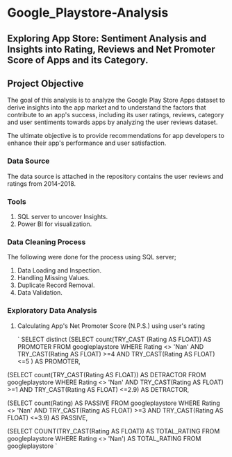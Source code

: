 # Google_Playstore-Analysis
## Exploring App Store: Sentiment Analysis and Insights into Rating, Reviews and Net Promoter Score of Apps and its Category.
## Project Objective
The goal of this analysis is  to analyze the Google Play Store Apps dataset to derive insights into the app market and  to understand the factors that contribute to an app's success, including its user ratings, reviews, category and user sentiments towards apps by analyzing the user reviews dataset.  

The ultimate objective is to provide recommendations for app developers to enhance their app's performance and user satisfaction.

### Data Source 
The data source is attached in the repository contains the user reviews and ratings from 2014-2018.

### Tools
1. SQL server to uncover Insights.
2. Power BI for visualization.

### Data Cleaning Process
The following were done for the process using SQL server;

1. Data Loading and Inspection.
2. Handling Missing Values.
3. Duplicate Record Removal.
4. Data Validation.

### Exploratory Data Analysis
1. Calculating App's Net Promoter Score (N.P.S.) using user's rating
   
   ` SELECT distinct
(SELECT count(TRY_CAST (Rating AS FLOAT)) AS PROMOTER
FROM googleplaystore 
WHERE Rating <> 'Nan' AND TRY_CAST(Rating AS FLOAT) >=4 AND TRY_CAST(Rating AS FLOAT) <=5 ) AS PROMOTER,

(SELECT count(TRY_CAST(Rating AS FLOAT)) AS DETRACTOR
FROM googleplaystore 
WHERE Rating <> 'Nan' AND TRY_CAST(Rating AS FLOAT) >=1 AND TRY_CAST(Rating AS FLOAT) <=2.9) AS DETRACTOR,

(SELECT count(Rating) AS PASSIVE
FROM googleplaystore 
WHERE Rating <> 'Nan' AND TRY_CAST(Rating AS FLOAT) >=3 AND TRY_CAST(Rating AS FLOAT) <=3.9) AS PASSIVE,

(SELECT COUNT(TRY_CAST(Rating AS FLOAT)) AS TOTAL_RATING
FROM googleplaystore 
WHERE Rating <> 'Nan') AS TOTAL_RATING
FROM googleplaystore 
`
